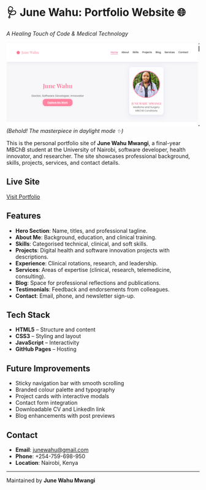 # 🩺 June Wahu: Portfolio Website 🌐  
*A Healing Touch of Code & Medical Technology*  

![Portfolio Screenshot](./assets/images/screenshot.png)  
*(Behold! The masterpiece in daylight mode ✨)*  


This is the personal portfolio site of **June Wahu Mwangi**, a final-year MBChB student at the University of Nairobi, software developer, health innovator, and researcher. The site showcases professional background, skills, projects, services, and contact details.

## Live Site
[Visit Portfolio](https://junewahu.github.io/JuneWahu-portfolio-website/)

## Features
- **Hero Section**: Name, titles, and professional tagline.
- **About Me**: Background, education, and clinical training.
- **Skills**: Categorised technical, clinical, and soft skills.
- **Projects**: Digital health and software innovation projects with descriptions.
- **Experience**: Clinical rotations, research, and leadership.
- **Services**: Areas of expertise (clinical, research, telemedicine, consulting).
- **Blog**: Space for professional reflections and publications.
- **Testimonials**: Feedback and endorsements from colleagues.
- **Contact**: Email, phone, and newsletter sign-up.

## Tech Stack
- **HTML5** – Structure and content  
- **CSS3** – Styling and layout  
- **JavaScript** – Interactivity  
- **GitHub Pages** – Hosting  


## Future Improvements

* Sticky navigation bar with smooth scrolling
* Branded colour palette and typography
* Project cards with interactive modals
* Contact form integration
* Downloadable CV and LinkedIn link
* Blog enhancements with post previews

## Contact

* **Email**: [junewahu@gmail.com](mailto:junewahu@gmail.com)
* **Phone**: +254-759-698-950
* **Location**: Nairobi, Kenya

---

Maintained by **June Wahu Mwangi**


